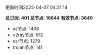 更新时间2022-04-07 04:21:14

**总订阅: 401**
**总节点: 16644**
**有效节点: 3640**
- ss节点: 1408
- v2ray节点: 812
- ssr节点: 1279
- trojan节点: 141
